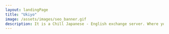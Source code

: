 ```yaml
---
layout: landingPage
title: "Ukiyo"
image: /assets/images/seo_banner.gif
description: It is a Chill Japanese - English exchange server. Where you can get JLPT updates, best resource, helpful members, and much more. Join now.
---
```

